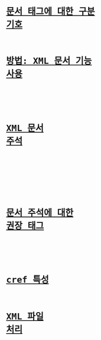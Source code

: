 # [<remarks>](remarks.md)
# [<code>](code.md)
# [<exception>](exception.md)
# [<list>](list.md)
# [<para>](para.md)
# [<returns>](returns.md)
# [<summary>](summary.md)
# [<c>](code-inline.md)
# [<include>](include.md)
# [<typeparam>](typeparam.md)
# [문서 태그에 대한 구분 기호](delimiters-for-documentation-tags.md)
# [방법: XML 문서 기능 사용](how-to-use-the-xml-documentation-features.md)
# [<seealso>](seealso.md)
# [XML 문서 주석](xml-documentation-comments.md)
# [<permission>](permission.md)
# [<paramref>](paramref.md)
# [문서 주석에 대한 권장 태그](recommended-tags-for-documentation-comments.md)
# [<typeparamref>](typeparamref.md)
# [cref 특성](cref-attribute.md)
# [XML 파일 처리](processing-the-xml-file.md)
# [<param>](param.md)
# [<example>](example.md)
# [<value>](value.md)
# [<see>](see.md)
